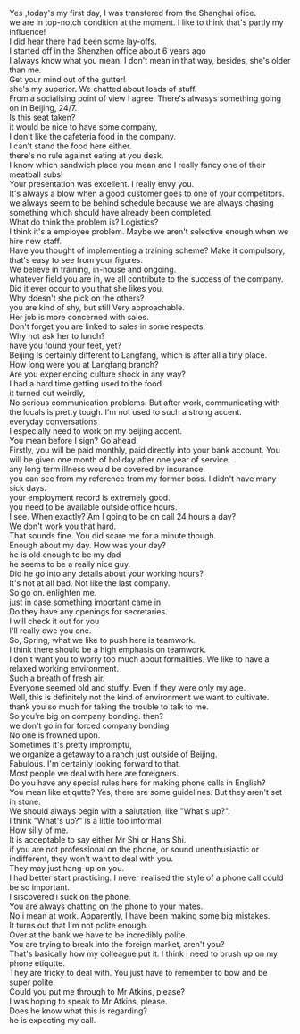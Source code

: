 Yes ,today's my first day, I was transfered from the Shanghai ofice.    
we are in top-notch condition at the moment. I like to think that's partly my influence!    
I did hear there had been some lay-offs.     
I started off in the Shenzhen office about 6 years ago    
I always know what you mean. I don't mean in that way, besides, she's older than me.    
Get your mind out of the gutter!     
she's my superior. We chatted about loads of stuff.    
From a socialising point of view I agree. There's alwasys something going on in Beijing, 24/7.    
Is this seat taken?    
it would be nice to have some company,    
I don't like the cafeteria food in the company.    
I can't stand the food here either.    
there's no rule against eating at you desk.     
I know which sandwich place you mean and I really fancy one of their meatball subs!    
Your presentation was excellent. I really envy you.    
It's always a blow when a good customer goes to one of your competitors.    
we always seem to be behind schedule because we are always chasing something which should have already been completed.    
What do think the problem is? Logistics?    
I think it's a employee problem. Maybe we aren't selective enough when we hire new staff.    
Have you thought of implementing a training scheme? Make it compulsory,    
that's easy to see from your figures.     
We believe in training, in-house and ongoing.     
whatever field you are in, we all contribute to the success of the company.    
Did it ever occur to you that she likes you.    
Why doesn't she pick on the others?    
you are kind of shy, but still Very approachable.     
Her job is more concerned with sales.    
Don't forget you are linked to sales in some respects.    
Why not ask her to lunch?     
have you found your feet, yet?    
Beijing Is certainly different to Langfang, which is after all a tiny place.    
How long were you at Langfang branch?    
Are you experiencing culture shock in any way?    
I had a hard time getting used to the food.     
it turned out weirdly,    
No serious communication problems. But after work, communicating with the locals is pretty tough. I'm not used to such a strong accent.    
everyday conversations     
I especially need to work on my beijing accent.    
You mean before I sign? Go ahead.    
Firstly, you will be paid monthly, paid directly into your bank account. You will be given one month of holiday after one year of service.    
any long term illness would be covered by insurance.    
you can see from my reference from my former boss. I didn't have many sick days.    
your employment record is extremely good.     
you need to be available outside office hours.    
I see. When exactly? Am I going to be on call 24 hours a day?    
We don't work you that hard.    
That sounds fine. You did scare me for a minute though.    
Enough about my day. How was your day?    
he is old enough to be my dad    
he seems to be a really nice guy.    
Did he go into any details about your working hours?    
It's not at all bad. Not like the last company.    
So go on. enlighten me.    
just in case something important came in.    
Do they have any openings for secretaries.    
I will check it out for you    
I'll really owe you one.    
So, Spring, what we like to push here is teamwork.     
I think there should be a high emphasis on teamwork.    
I don't want you to worry too much about formalities. We like to have a relaxed working environment.    
Such a breath of fresh air.    
Everyone seemed old and stuffy. Even if they were only my age.    
Well, this is definitely not the kind of environment we want to cultivate.     
thank you so much for taking the trouble to talk to me.    
So you're big on company bonding. then?    
we don't go in for forced company bonding    
No one is frowned upon.     
Sometimes it's pretty impromptu,    
we organize a getaway to a ranch just outside of Beijing.    
Fabulous. I'm certainly looking forward to that.    
Most people we deal with here are foreigners.  
Do you have any special rules here for making phone calls in English?  
You mean like etiqutte? Yes, there are some guidelines. But they aren't set in stone.  
We should always begin with a salutation, like "What's up?".  
I think "What's up?" is a little too informal.  
How silly of me.  
It is acceptable to say either Mr Shi or Hans Shi.  
if you are not professional on the phone, or sound unenthusiastic or indifferent, they won't want to deal with you.  
They may just hang-up on you.  
I had better start practicing. I never realised the style of a phone call could be so important.  
I siscovered i suck on the phone.  
You are always chatting on the phone to your mates.  
No i mean at work. Apparently, I have been making some big mistakes.  
It turns out that I'm not polite enough.  
Over at the bank we have to be incredibly polite.  
You are trying to break into the foreign market, aren't you?  
That's basically how my colleague put it. I think i need to brush up on my phone etiqutte.  
They are tricky to deal with. You just have to remember to bow and be super polite.  
Could you  put me through to Mr Atkins, please?  
I was hoping to speak to Mr Atkins, please.  
Does he know what this is regarding?  
he is expecting my call.  
  
